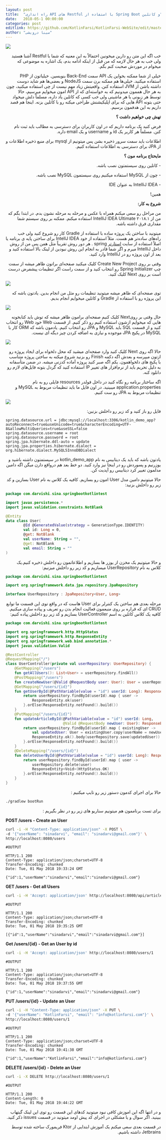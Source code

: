```yaml
---
layout: post
title:  "راه اندازی API های Restful با استفاده از Spring Boot و کاتلین"
date:   2018-05-1 00:00:00
categories: post
editlink: https://github.com/KotlinFarsi/KotlinFarsi-WebSite/edit/master/_post/2018-5-01-running-restful-app-with-spring-boot-and-kotlin/2018-5-01-running-restful-app-with-spring-boot-and-kotlin.md
author: "سینا درویشی"
---
```


<p style="width: calc(100% + 60px);">
<img src="\assets\img\posts\2018-5-1-running-restful-app-with-spring-boot-and-kotlin\kotlin-spring-boot-restful-web-service.jpg" />
</p>

<div dir="rtl" markdown="1">

خب اگه این متن رو دارین میخونین احتمالاً به این معنیه که شما با Restful آشنا هستید ولی خب به هر حال لازمه که من قبل از اینکه ادامه بدم، یک اشاره به موضوعی که میخوام در موردش صحبت کنم بگم.

خیلی از شما ممکنه بخواین یک API سمت Back-End بنویسین. خیلیاتون از PHP استفاده میکنید. خیلی‌ها هم ممکنه برن سمت NodeJS و بعضی‌ها هم شاید دوست داشته باشن از JVM استفاده کنن. واقعیتش زیاد مهم نیست از چی استفاده میکنید، چون به هر حال هممون میدونیم که به خواسته‌ای که از API امون میخوایم میرسیم، حالا توسط هر زبونی یا هر ماشینی ولی خب کسی که کاتلین یاد داره، مسلماً دلش میخواد حتی بتونه API هایی که برای اپلیکیشنش طراحی میکنه رو با کاتلین بزنه. اینجا هم قصد داریم به این هدفمون برسیم.

**تهش چی خواهیم داشت ؟**

فرض کنید یک برنامه داریم که در اون کاربران برای دسترسی به مطالب باید ثبت نام کنن. مسلماً هر کاربر یک id و username و یک email داره.

اطلاعات باید سمت سرور ذخیره بشن پس میتونیم از mysql برای منبع ذخیره اطلاعات و از JPA برای دسترسی به اطلاعات استفاده کنیم.

**مایحتاج برنامه مون ؟**

\- کاتلین روی سیستمتون نصب باشه.

\- چون از MySQL استفاده میکنیم روی سیستمون MySQL نصب باشه.

\- IntelliJ IDEA به عنوان IDE

همین!

**شروع به کار:**

من مراحل رو سعی میکنم همراه با عکس و مرحله به مرحله نشون بدم. در ابتدا بگم که من از IntelliJ IDEA Ultimate ۲۰۱۸.۱ استفاده میکنم. ممکنه بر روی سیستم شما مقداری فرق داشته باشه.

میتونید با ساختن یک پروژه ساده با استفاده از Gradle کار رو شروع کنید ولی خب راه‌های ساده‌تر هم هست. مثلاً استفاده از خود IntellJ IDEA برای ساختن پایه ی برنامه یا اصلاً استفاده از سایت [استارتر](http://start.spring.io/) spring . هر دور روش تقریباً مثل همن پس من از روش داخل IntelliJ میرم و اگر شما قادر به انجام این روش نبودین از لینک بالا استفاده کنید و بعد از اون پروژه رو در IntelliJ وارد کنید.

وقتی بر روی Create New Project کلیک میکنید صفحه‌ای براتون ظاهر میشه از سمت چپ Spring Initializer رو انتخاب کنید و از سمت راست اگر تنظیمات پیشفرض درست است بر روی Next کلیک کنید.

</div>

<p style="width: calc(100% + 60px);">
<img src="\assets\img\posts\2018-5-1-running-restful-app-with-spring-boot-and-kotlin\new-project.png" />
</p>

<div dir="rtl" markdown="1">

توی صفحه‌ای که ظاهر میشه میتونید تنظیمات رو مثل من انجام بدین. یادتون باشه که این پروژه رو با استفاده از Gradle و کاتلین میخوایم انجام بدیم.

</div>

<p style="width: calc(100% + 60px);">
<img src="\assets\img\posts\2018-5-1-running-restful-app-with-spring-boot-and-kotlin\new-project2.png" />
</p>

<div dir="rtl" markdown="1">

حال وقتی بر رویNext کلیک کنیم صفحه‌ای برامون ظاهر میشه که توش باید کتابخونه هایی که میخوایم ازشون استفاده کنیم رو ذکر کنیم. از قسمت Web خود Web رو انتخاب کنید و از قسمت SQL باید MySQL و JPA رو انتخاب کنیم. یادمون باشه که ORM کار با MySQL در پکیج JPA موجوده و نیازی به اضافه کردن چیز دیگه ای نیست.

</div>

<p style="width: calc(100% + 60px);">
<img src="\assets\img\posts\2018-5-1-running-restful-app-with-spring-boot-and-kotlin\new-project3.png" />
</p>


<div dir="rtl" markdown="1">

حالا اگه روی Next کلیک کنید وارد صفحه‌ای میشید که محل دلخواه برای ایجاد پروژه رو ازتون میپرسه و بعدش اگه دکمه Finish رو بزنید شروع میکنه به ساختن پروژه متناسب با پکیج های دلخواهمون. یکم اگه صبر کنید پروژه آماده کدزنی میشه. در ضمن متأسفانه به دلیل تحریم باید از نرم‌افزار های تغییر IP استفاده کنید که گردل بتونه فایل‌های لازم رو دانلود کنه.

اگه ساختار برنامه رو نگاه کنید در داخل فولدر resources فایلی رو به نام application.properties میبینید. در اون فایل ما باید تنظیمات مربوط به MySQL و تنظیمات مربوط ‌به JPA رو ست کنیم.

</div>

<p style="width: calc(100% + 60px);">
<img src="\assets\img\posts\2018-5-1-running-restful-app-with-spring-boot-and-kotlin\tree.png" />
</p>

<div dir="rtl" markdown="1">

فایل رو باز کنید و کد زیر رو داخلش بزنین:

</div>

```properties
spring.datasource.url = jdbc:mysql://localhost:3306/kotlin_demo_app?autoReconnect=true&useUnicode=true&characterEncoding=UTF-8&allowMultiQueries=true&useSSL=false
spring.datasource.username = root
spring.datasource.password = root
spring.jpa.hibernate.ddl-auto = update
spring.jpa.properties.hibernate.dialect = org.hibernate.dialect.MySQL5InnoDBDialect
```

<div dir="rtl" markdown="1">

یادتون باشه که باید یک دیتابیس به نام kotlin_demo_app در سیستمتون داشته باشید و یوزرنیم و پسوردش رو در اینجا نیز وارد کنید. دو خط بعد هم درواقع دارن میگن اگه دامین مدلمون تغییر کرد دیتابیس رو آپدیت کن.

حالا میتونیم دامین مدل User امون رو بسازیم. کافیه یک کلاس به نام User بسازین و کد زیر رو داخلش بزنید:

</div>

```kotlin
package com.darvishi.sina.springbootkotlintest

import javax.persistence.*
import javax.validation.constraints.NotBlank

@Entity
data class User(
        @Id @GeneratedValue(strategy = GenerationType.IDENTITY)
        val id: Long = 0,
        @get: NotBlank
        val userName: String = "",
        @get: NotBlank
        val email: String = ""
)
```

<div dir="rtl" markdown="1">

و حالا میتونیم یک مخزن از یوزر ها بسازیم و اطلاعاتمون رو داخلش ذخیره کنیم.یک کلاس به نام UserRepository میسازیم و کد زیر رو داخلش میزنیم:

</div>

```kotlin
package com.darvishi.sina.springbootkotlintest

import org.springframework.data.jpa.repository.JpaRepository

interface UserRepository : JpaRepository<User, Long>
```

<div dir="rtl" markdown="1">

مرحله بعدی هم ساختن یک کنترلر برای User هاست که در واقع توی این قسمت ما توابع CRUD ای که قراره بر روی منبعمون فعالیت انجام بدن رو تعریف و پیاده سازی میکنیم. کافیه یک کلاس کاتلین به اسم UserController بسازیم و کد زیر رو داخلش پیاده کنیم:

</div>

```kotlin
package com.darvishi.sina.springbootkotlintest

import org.springframework.http.HttpStatus
import org.springframework.http.ResponseEntity
import org.springframework.web.bind.annotation.*
import javax.validation.Valid

@RestController
@RequestMapping("/")
class UserController(private val userRepository: UserRepository) {
    @GetMapping("/users")
    fun getAllUsers(): List<User> = userRepository.findAll()
    @PostMapping("/users")
    fun createNewUser(@Valid @RequestBody user: User): User = userRepository.save(user)
    @GetMapping("/users/{id}")
    fun getUserById(@PathVariable(value = "id") userId: Long): ResponseEntity<User>{
        return userRepository.findById(userId).map { user ->
            ResponseEntity.ok(user)
        }.orElse(ResponseEntity.notFound().build())
    }
    @PutMapping("/users/{id}")
    fun updateArticleById(@PathVariable(value = "id") userId: Long,
                          @Valid @RequestBody newUser: User): ResponseEntity<User>{
        return userRepository.findById(userId).map { existingUser ->
            val updatedUser: User = existingUser.copy(userName = newUser.userName, email = newUser.email)
            ResponseEntity.ok().body(userRepository.save(updatedUser))
        }.orElse(ResponseEntity.notFound().build())
    }
    @DeleteMapping("/users/{id}")
    fun deleteUserById(@PathVariable(value = "id") userId: Long): ResponseEntity<Void> {
        return userRepository.findById(userId).map { user ->
            userRepository.delete(user)
            ResponseEntity<Void>(HttpStatus.OK)
        }.orElse(ResponseEntity.notFound().build())
    }
}
```

<div dir="rtl" markdown="1">

حالا برای اجرای کدمون دستور زیر رو تایپ میکنیم : 

</div>

```bash
./gradlew bootRun
```

<div dir="rtl" markdown="1">

برای تست برناممون هم میتونیم سناریو های زیر رو در نظر بگیریم :

</div>

**POST /users - Create an User**

```bash
curl -i -H "Content-Type: application/json" -X POST \
-d '{"userName": "sinadarvi", "email": "sinadarvi@gmail.com"}' \
http://localhost:8080/users
```

```
#OUTPUT

HTTP/1.1 200 
Content-Type: application/json;charset=UTF-8
Transfer-Encoding: chunked
Date: Tue, 01 May 2018 19:33:24 GMT

{"id":1,"userName":"sinadarvi","email":"sinadarvi@gmail.com"}
```



**GET /users - Get all Users**

```bash
curl -i -H 'Accept: application/json' http://localhost:8080/api/articles
```

```
#OUTPUT

HTTP/1.1 200 
Content-Type: application/json;charset=UTF-8
Transfer-Encoding: chunked
Date: Tue, 01 May 2018 19:35:25 GMT

[{"id":1,"userName":"sinadarvi","email":"sinadarvi@gmail.com"}]
```



**Get /users/{id} - Get an User by id**

```bash
curl -i -H 'Accept: application/json' http://localhost:8080/users/1
```

```
#OUTPUT

HTTP/1.1 200 
Content-Type: application/json;charset=UTF-8
Transfer-Encoding: chunked
Date: Tue, 01 May 2018 19:37:55 GMT

{"id":1,"userName":"sinadarvi","email":"sinadarvi@gmail.com"}
```



**PUT /users/{id} - Update an User**

```bash
curl -i -H "Content-Type: application/json" -X PUT \
-d '{"userName": "KotlinFarsi", "email": "info@kotlinfarsi.com"}' \
http://localhost:8080/users/1
```

```
#OUTPUT

HTTP/1.1 200 
Content-Type: application/json;charset=UTF-8
Transfer-Encoding: chunked
Date: Tue, 01 May 2018 19:41:38 GMT

{"id":1,"userName":"KotlinFarsi","email":"info@kotlinfarsi.com"}
```



**DELETE /users/{id} - Delete an User**

```bash
curl -i -X DELETE http://localhost:8080/users/1   
```

```
#OUTPUT

HTTP/1.1 200 
Content-Length: 0
Date: Tue, 01 May 2018 19:44:22 GMT
```

<div dir="rtl" markdown="1">

و در انتها اگه این اموزش کافی نبود میتونید کدهای این قسمت رو توی این لینک گیتهاب ببینید. اگر سوال و یا مشکلی در اجرای کد پیش اومد میتونید در قسمت issues ذکر کنید.

در قسمت بعدی سعی میکنم یک آموزش ابتدایی از Ktor فریمورک ساخته شده توسط Jetbrains داشته باشیم.

</div>
